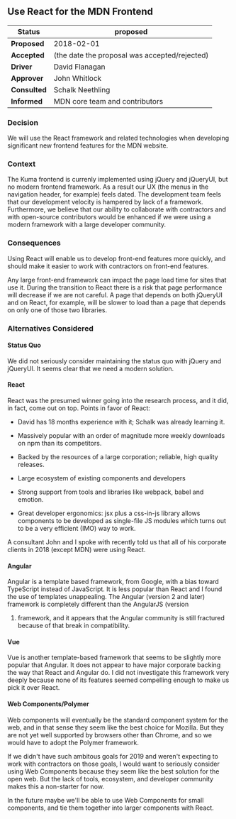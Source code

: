## Use React for the MDN Frontend

|Status       | proposed    |
|-------------|-------------|
|**Proposed** | 2018-02-01
|**Accepted** | (the date the proposal was accepted/rejected)
|**Driver**   | David Flanagan
|**Approver** | John Whitlock
|**Consulted**| Schalk Neethling
|**Informed** | MDN core team and contributors

### Decision

We will use the React framework and related technologies when
developing significant new frontend features for the MDN website.

### Context

The Kuma frontend is currenly implemented using jQuery and jQueryUI,
but no modern frontend framework.  As a result our UX (the menus in
the navigation header, for example) feels dated. The development team
feels that our development velocity is hampered by lack of a
framework. Furthermore, we believe that our ability to collaborate
with contractors and with open-source contributors would be enhanced
if we were using a modern framework with a large developer community.

### Consequences

Using React will enable us to develop front-end features more quickly,
and should make it easier to work with contractors on front-end
features.

Any large front-end framework can impact the page load time for sites
that use it. During the transition to React there is a risk that page
performance will decrease if we are not careful. A page that depends
on both jQueryUI and on React, for example, will be slower to load
than a page that depends on only one of those two libraries.

### Alternatives Considered

#### Status Quo

We did not seriously consider maintaining the status quo with jQuery
and jQueryUI. It seems clear that we need a modern solution.

#### React

React was the presumed winner going into the research process, and it
did, in fact, come out on top. Points in favor of React:

- David has 18 months experience with it; Schalk was already learning
  it.

- Massively popular with an order of magnitude more weekly downloads
  on npm than its competitors.

- Backed by the resources of a large corporation; reliable, high
  quality releases.

- Large ecosystem of existing components and developers

- Strong support from tools and libraries like webpack, babel and emotion.

- Great developer ergonomics: jsx plus a css-in-js library allows
  components to be developed as single-file JS modules which turns out
  to be a very efficient (IMO) way to work.

A consultant John and I spoke with recently told us that all of his
corporate clients in 2018 (except MDN) were using React.

#### Angular

Angular is a template based framework, from Google, with a bias toward
TypeScript instead of JavaScript. It is less popular than React and I
found the use of templates unappealing. The Angular (version 2 and
later) framework is completely different than the AngularJS (version
1) framework, and it appears that the Angular community is still
fractured because of that break in compatibility.

#### Vue

Vue is another template-based framework that seems to be slightly more
popular that Angular. It does not appear to have major corporate backing the
way that React and Angular do. I did not investigate this framework
very deeply because none of its features seemed compelling enough to
make us pick it over React.

#### Web Components/Polymer

Web components will eventually be the standard component system for
the web, and in that sense they seem like the best choice for
Mozilla. But they are not yet well supported by browsers other than
Chrome, and so we would have to adopt the Polymer framework.

If we didn't have such ambitous goals for 2019 and weren't expecting
to work with contractors on those goals, I would want to seriously
consider using Web Components because they seem like the best solution
for the open web. But the lack of tools, ecosystem, and developer
community makes this a non-starter for now.

In the future maybe we'll be able to use Web Components for small
components, and tie them together into larger components with React.
